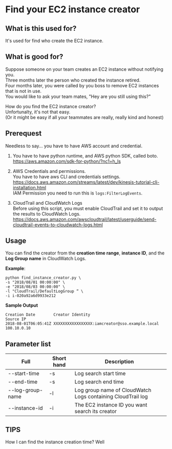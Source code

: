 # Find your EC2 instance creator
## What is this used for?
It's used for find who create the EC2 instance.

## What is good for?
Suppose someone on your team creates an EC2 instance without notifying you.  
Three months later the person who created the instance retired.  
Four months later, you were called by you boss to remove EC2 instances that is not in use.  
You would like to ask your team mates, "Hey are you still using this?"

How do you find the EC2 instance creator?  
Unfortunalty, it's not that easy.  
(Or it might be easy if all your teammates are really, really kind and honest)

## Prerequest
Needless to say... you have to have AWS account and credential.  

1. You have to have python runtime, and AWS python SDK, called boto.  
https://aws.amazon.com/sdk-for-python/?nc1=h_ls

2. AWS Credentials and permissions.  
You have to have aws CLI and credentials settings.  
https://docs.aws.amazon.com/streams/latest/dev/kinesis-tutorial-cli-installation.html  
IAM Permission you need to run this is `logs:FilterLogEvents`. 

3. CloudTrail and CloudWatch Logs  
Before using this script, you must enable CloudTrail and set it to output the results to CloudWatch Logs.  
https://docs.aws.amazon.com/awscloudtrail/latest/userguide/send-cloudtrail-events-to-cloudwatch-logs.html


## Usage
You can find the creator from the **creation time range**, **instance ID**, and the **Log Group name** in CloudWatch Logs.  
  
**Example**:  

```
python find_instance_creator.py \
-s "2018/08/01 00:00:00" \
-e "2018/08/03 00:00:00" \
-l "CloudTrail/DefaultLogGroup “ \
-i i-020a92a6d9933e212
```

**Sample Output**  
```
Creation Date        Creator Identity                                Source IP           
2018-08-01T06:05:41Z XXXXXXXXXXXXXXXXX:iamcreator@sso.example.local  100.10.0.10
```

## Parameter list
| Full |Short hand|Description|
----|---- |---- 
|--start-time |-s|Log search start time|
|--end-time |-s|Log search end time|
|--log-group-name |-l|Log group name of CloudWatch Logs containing CloudTrail log|
|--instance-id |-i|The EC2 instance ID you want search its creator|

## TIPS
How I can find the instance creation time?
Well
